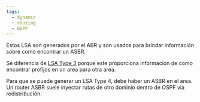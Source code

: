 ```yaml
---
tags:
  - dynamic
  - routing
  - OSPF
---
```

Estos LSA son generados por el ABR y son usados para brindar información sobre como encontrar un ASBR. 

Se diferencia de [LSA Type 3](LSA%20Type%203.md) porque este proporciona información de como encontrar profijos en un area para otra area.

Para que se puede generar un LSA Type 4, debe haber un ASBR en el area. Un router ASBR suele inyectar rutas de otro dominio dentro de OSPF via redistribución. 


